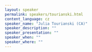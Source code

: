 ```yaml
---
layout: speaker
permalink: speakers/tourianski.html
content_language: cz
speaker_name: "Julia Tourianski (CA)"
speaker_description: ""
speaker_presentation: ""
speaker_when: ""
speaker_where: ""
---
```

